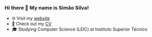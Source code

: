 ### Hi there 👋 My name is Simão Silva!

- 🌐 Visit my <a href="https://simaosilva.com" target="_blank">website</a>
- 📜 Check out my <a href="https://cv.simaosilva.com" target="_blank">CV</a>
- 🎓 Studying Computer Science (LEIC) at Instituto Superior Técnico
